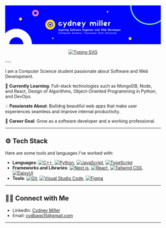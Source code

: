 <div align="center">

![Cydney Miller Banner](image.png)

[![Typing SVG](https://readme-typing-svg.herokuapp.com?size=24&color=79ffa0&lines=Hi+there!+I'm+Cydney+Miller;Software+Dev+%26+Web+Designer)](https://git.io/typing-svg)

</div>
---

I am a Computer Science student passionate about Software and Web Development. 

🌱 **Currently Learning**: Full-stack technologies such as MongoDB, Node, and React, Design of Algorithms, Object-Oriented Programming in Python, and DevOps.

💡 **Passionate About**: Builidng beautiful web apps that make user experiences seamless and improve internal productivity.

🚀 **Career Goal**: Grow as a software developer and a working professional. 

--- 

## ⚙️ Tech Stack
Here are some tools and languages I've worked with:

- **Languages**: [![C++](https://img.shields.io/badge/C++-%2300599C.svg?logo=c%2B%2B&logoColor=white)](#), [![Python](https://img.shields.io/badge/Python-3776AB?logo=python&logoColor=fff)](#), [![JavaScript](https://img.shields.io/badge/JavaScript-F7DF1E?logo=javascript&logoColor=000)](#), [![TypeScript](https://img.shields.io/badge/TypeScript-3178C6?logo=typescript&logoColor=fff)](#)
- **Frameworks and Libraries**: [![Next.js](https://img.shields.io/badge/Next.js-black?logo=next.js&logoColor=white)](#), [![React](https://img.shields.io/badge/React-%2320232a.svg?logo=react&logoColor=%2361DAFB)](#), [![Tailwind CSS](https://img.shields.io/badge/Tailwind%20CSS-%2338B2AC.svg?logo=tailwind-css&logoColor=white)](#), [![DaisyUI](https://img.shields.io/badge/DaisyUI-5A0EF8?logo=daisyui&logoColor=fff)](#)
- **Tools**: [![Git](https://img.shields.io/badge/Git-F05032?logo=git&logoColor=fff)](#), [![Visual Studio Code](https://custom-icon-badges.demolab.com/badge/Visual%20Studio%20Code-0078d7.svg?logo=vsc&logoColor=white)](#), [![Figma](https://img.shields.io/badge/Figma-F24E1E?logo=figma&logoColor=white)](#)

--- 

## 🧑‍💻 Connect with Me
 - LinkedIn: [Cydney Miller](https://www.linkedin.com/in/cydney-miller-707716330/)
 - Email: [cydbags15@gmail.com](mailto:cydbags15@gmail.com)

---
